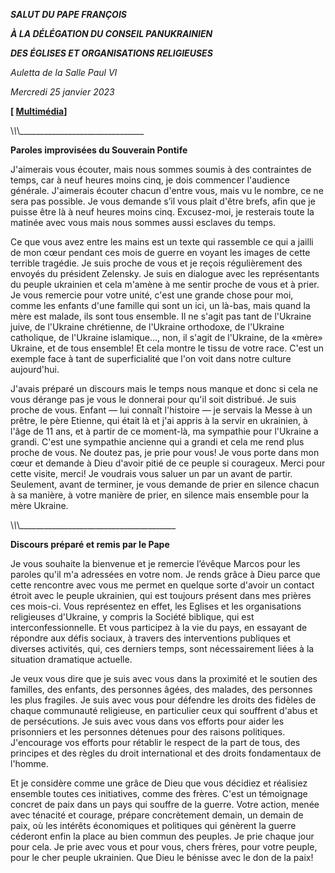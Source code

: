***SALUT DU PAPE FRANÇOIS***

***À LA DÉLÉGATION DU CONSEIL PANUKRAINIEN***

***DES ÉGLISES ET ORGANISATIONS RELIGIEUSES***

*Auletta de la Salle Paul VI*

*Mercredi 25 janvier 2023*

**\[ [Multimédia](http://w2.vatican.va/content/francesco/fr/events/event.dir.html/content/vaticanevents/fr/2023/1/25/consiglio-panucraino.html)\]**

\\_\\_\\_\_\_\_\_\_\_\_\_\_\_\_\_\_\_\_\_\_\_\_\_\_\_\_\_\_\_\_\_\_\_

**Paroles improvisées du Souverain Pontife**

J'aimerais vous écouter, mais nous sommes soumis à des contraintes de temps, car à neuf heures moins cinq, je dois commencer l'audience générale. J'aimerais écouter chacun d'entre vous, mais vu le nombre, ce ne sera pas possible. Je vous demande s’il vous plait d'être brefs, afin que je puisse être là à neuf heures moins cinq. Excusez-moi, je resterais toute la matinée avec vous mais nous sommes aussi esclaves du temps.

Ce que vous avez entre les mains est un texte qui rassemble ce qui a jailli de mon cœur pendant ces mois de guerre en voyant les images de cette terrible tragédie. Je suis proche de vous et je reçois régulièrement des envoyés du président Zelensky. Je suis en dialogue avec les représentants du peuple ukrainien et cela m'amène à me sentir proche de vous et à prier. Je vous remercie pour votre unité, c'est une grande chose pour moi, comme les enfants d'une famille qui sont un ici, un là-bas, mais quand la mère est malade, ils sont tous ensemble. Il ne s'agit pas tant de l'Ukraine juive, de l'Ukraine chrétienne, de l'Ukraine orthodoxe, de l'Ukraine catholique, de l'Ukraine islamique..., non, il s'agit de l'Ukraine, de la «mère» Ukraine, et de tous ensemble! Et cela montre le tissu de votre race. C'est un exemple face à tant de superficialité que l'on voit dans notre culture aujourd'hui.

J'avais préparé un discours mais le temps nous manque et donc si cela ne vous dérange pas je vous le donnerai pour qu'il soit distribué. Je suis proche de vous. Enfant — lui connaît l'histoire — je servais la Messe à un prêtre, le père Etienne, qui était là et j'ai appris à la servir en ukrainien, à l'âge de 11 ans, et à partir de ce moment-là, ma sympathie pour l'Ukraine a grandi. C'est une sympathie ancienne qui a grandi et cela me rend plus proche de vous. Ne doutez pas, je prie pour vous! Je vous porte dans mon cœur et demande à Dieu d'avoir pitié de ce peuple si courageux. Merci pour cette visite, merci! Je voudrais vous saluer un par un avant de partir. Seulement, avant de terminer, je vous demande de prier en silence chacun à sa manière, à votre manière de prier, en silence mais ensemble pour la mère Ukraine.

\\_\\_\\_\_\_\_\_\_\_\_\_\_\_\_\_\_\_\_\_\_\_\_\_\_\_\_\_\_\_\_\_\_\_\_\_\_\_\_\_\_\_

**Discours préparé et remis par le Pape**

Je vous souhaite la bienvenue et je remercie l’évêque Marcos pour les paroles qu'il m'a adressées en votre nom. Je rends grâce à Dieu parce que cette rencontre avec vous me permet en quelque sorte d'avoir un contact étroit avec le peuple ukrainien, qui est toujours présent dans mes prières ces mois-ci. Vous représentez en effet, les Eglises et les organisations religieuses d'Ukraine, y compris la Société biblique, qui est interconfessionnelle. Et vous participez à la vie du pays, en essayant de répondre aux défis sociaux, à travers des interventions publiques et diverses activités, qui, ces derniers temps, sont nécessairement liées à la situation dramatique actuelle.

Je veux vous dire que je suis avec vous dans la proximité et le soutien des familles, des enfants, des personnes âgées, des malades, des personnes les plus fragiles. Je suis avec vous pour défendre les droits des fidèles de chaque communauté religieuse, en particulier ceux qui souffrent d'abus et de persécutions. Je suis avec vous dans vos efforts pour aider les prisonniers et les personnes détenues pour des raisons politiques. J'encourage vos efforts pour rétablir le respect de la part de tous, des principes et des règles du droit international et des droits fondamentaux de l'homme.

Et je considère comme une grâce de Dieu que vous décidiez et réalisiez ensemble toutes ces initiatives, comme des frères. C'est un témoignage concret de paix dans un pays qui souffre de la guerre. Votre action, menée avec ténacité et courage, prépare concrètement demain, un demain de paix, où les intérêts économiques et politiques qui génèrent la guerre céderont enfin la place au bien commun des peuples. Je prie chaque jour pour cela. Je prie avec vous et pour vous, chers frères, pour votre peuple, pour le cher peuple ukrainien. Que Dieu le bénisse avec le don de la paix!